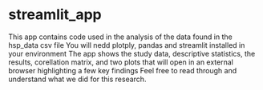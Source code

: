# streamlit_app
This app contains code used in the analysis of the data found in the hsp_data csv file
You will nedd plotply, pandas and streamlit installed in your environment
The app shows the study data, descriptive statistics, the results, corellation matrix, and two plots that will open in an external browser highlighting a few key findings
Feel free to read through and understand what we did for this research.
